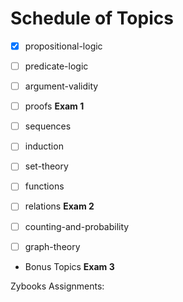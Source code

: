 
# Schedule of Topics

* [x] propositional-logic
* [ ] predicate-logic
* [ ] argument-validity
* [ ] proofs
**Exam 1**

* [ ] sequences
* [ ] induction
* [ ] set-theory
* [ ] functions
* [ ] relations
**Exam 2**

* [ ] counting-and-probability
* [ ] graph-theory
* Bonus Topics
**Exam 3**


Zybooks Assignments:


